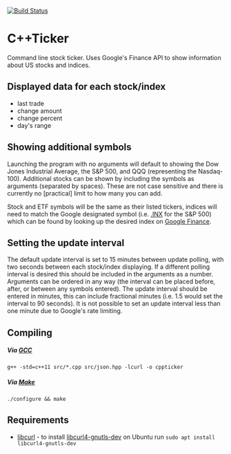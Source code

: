 [![Build Status](https://travis-ci.org/Exupery/cppticker.svg)](https://travis-ci.org/Exupery/cppticker)
# C++Ticker

Command line stock ticker. Uses Google's Finance API to show information about US stocks and indices.

## Displayed data for each stock/index

* last trade
* change amount
* change percent
* day's range

## Showing additional symbols

Launching the program with no arguments will default to showing the Dow Jones Industrial Average, the S&P 500, and QQQ (representing the Nasdaq-100). Additional stocks can be shown by including the symbols as arguments (separated by spaces). These are not case sensitive and there is currently no [practical] limit to how many you can add.

Stock and ETF symbols will be the same as their listed tickers, indices will need to match the Google designated symbol (i.e. [.INX](https://www.google.com/finance?q=INDEXSP:.INX) for the S&P 500) which can be found by looking up the desired index on [Google Finance](https://www.google.com/finance).

## Setting the update interval

The default update interval is set to 15 minutes between update polling, with two seconds between each stock/index displaying. If a different polling interval is desired this should be included in the arguments as a number. Arguments can be ordered in any way (the interval can be placed before, after, or between any symbols entered). The update interval should be entered in minutes, this can include fractional minutes (i.e. 1.5 would set the interval to 90 seconds). It is not possible to set an update interval less than one minute due to Google's rate limiting.

## Compiling

##### Via [GCC](https://gcc.gnu.org/onlinedocs/gcc-5.4.0/gcc/G_002b_002b-and-GCC.html)
`g++ -std=c++11 src/*.cpp src/json.hpp -lcurl -o cppticker`

##### Via [Make](https://www.gnu.org/software/make/manual/make.html)
`./configure && make`

## Requirements

* [libcurl](https://curl.haxx.se/libcurl/) - to install [libcurl4-gnutls-dev](https://packages.ubuntu.com/xenial/libcurl4-gnutls-dev) on Ubuntu run `sudo apt install libcurl4-gnutls-dev`
